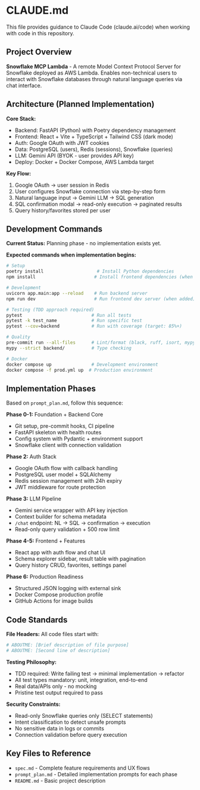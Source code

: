 # CLAUDE.md

This file provides guidance to Claude Code (claude.ai/code) when working with code in this repository.

## Project Overview

**Snowflake MCP Lambda** - A remote Model Context Protocol Server for Snowflake deployed as AWS Lambda. Enables non-technical users to interact with Snowflake databases through natural language queries via chat interface.

## Architecture (Planned Implementation)

**Core Stack:**
- Backend: FastAPI (Python) with Poetry dependency management
- Frontend: React + Vite + TypeScript + Tailwind CSS (dark mode)
- Auth: Google OAuth with JWT cookies
- Data: PostgreSQL (users), Redis (sessions), Snowflake (queries)
- LLM: Gemini API (BYOK - user provides API key)
- Deploy: Docker + Docker Compose, AWS Lambda target

**Key Flow:**
1. Google OAuth → user session in Redis
2. User configures Snowflake connection via step-by-step form
3. Natural language input → Gemini LLM → SQL generation
4. SQL confirmation modal → read-only execution → paginated results
5. Query history/favorites stored per user

## Development Commands

**Current Status:** Planning phase - no implementation exists yet.

**Expected commands when implementation begins:**
```bash
# Setup
poetry install                    # Install Python dependencies
npm install                      # Install frontend dependencies (when added)

# Development
uvicorn app.main:app --reload    # Run backend server
npm run dev                      # Run frontend dev server (when added)

# Testing (TDD approach required)
pytest                          # Run all tests
pytest -k test_name             # Run specific test
pytest --cov=backend            # Run with coverage (target: 85%+)

# Quality
pre-commit run --all-files      # Lint/format (black, ruff, isort, mypy)
mypy --strict backend/          # Type checking

# Docker
docker compose up               # Development environment
docker compose -f prod.yml up  # Production environment
```

## Implementation Phases

Based on `prompt_plan.md`, follow this sequence:

**Phase 0-1:** Foundation + Backend Core
- Git setup, pre-commit hooks, CI pipeline
- FastAPI skeleton with health routes
- Config system with Pydantic + environment support
- Snowflake client with connection validation

**Phase 2:** Auth Stack
- Google OAuth flow with callback handling
- PostgreSQL user model + SQLAlchemy
- Redis session management with 24h expiry
- JWT middleware for route protection

**Phase 3:** LLM Pipeline
- Gemini service wrapper with API key injection
- Context builder for schema metadata
- `/chat` endpoint: NL → SQL → confirmation → execution
- Read-only query validation + 500 row limit

**Phase 4-5:** Frontend + Features
- React app with auth flow and chat UI
- Schema explorer sidebar, result table with pagination
- Query history CRUD, favorites, settings panel

**Phase 6:** Production Readiness
- Structured JSON logging with external sink
- Docker Compose production profile
- GitHub Actions for image builds

## Code Standards

**File Headers:** All code files start with:
```python
# ABOUTME: [Brief description of file purpose]
# ABOUTME: [Second line of description]
```

**Testing Philosophy:**
- TDD required: Write failing test → minimal implementation → refactor
- All test types mandatory: unit, integration, end-to-end
- Real data/APIs only - no mocking
- Pristine test output required to pass

**Security Constraints:**
- Read-only Snowflake queries only (SELECT statements)
- Intent classification to detect unsafe prompts
- No sensitive data in logs or commits
- Connection validation before query execution

## Key Files to Reference

- `spec.md` - Complete feature requirements and UX flows
- `prompt_plan.md` - Detailed implementation prompts for each phase
- `README.md` - Basic project description
